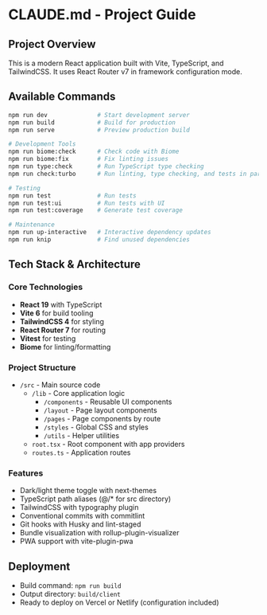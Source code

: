 # CLAUDE.md - Project Guide

## Project Overview
This is a modern React application built with Vite, TypeScript, and TailwindCSS. It uses React Router v7 in framework configuration mode.

## Available Commands

```bash
npm run dev              # Start development server
npm run build            # Build for production
npm run serve            # Preview production build

# Development Tools
npm run biome:check      # Check code with Biome
npm run biome:fix        # Fix linting issues
npm run type:check       # Run TypeScript type checking
npm run check:turbo      # Run linting, type checking, and tests in parallel

# Testing
npm run test             # Run tests
npm run test:ui          # Run tests with UI
npm run test:coverage    # Generate test coverage

# Maintenance
npm run up-interactive   # Interactive dependency updates
npm run knip             # Find unused dependencies
```

## Tech Stack & Architecture

### Core Technologies
- **React 19** with TypeScript
- **Vite 6** for build tooling
- **TailwindCSS 4** for styling
- **React Router 7** for routing
- **Vitest** for testing
- **Biome** for linting/formatting

### Project Structure
- `/src` - Main source code
  - `/lib` - Core application logic
    - `/components` - Reusable UI components
    - `/layout` - Page layout components
    - `/pages` - Page components by route
    - `/styles` - Global CSS and styles
    - `/utils` - Helper utilities
  - `root.tsx` - Root component with app providers
  - `routes.ts` - Application routes

### Features
- Dark/light theme toggle with next-themes
- TypeScript path aliases (@/* for src directory)
- TailwindCSS with typography plugin
- Conventional commits with commitlint
- Git hooks with Husky and lint-staged
- Bundle visualization with rollup-plugin-visualizer
- PWA support with vite-plugin-pwa

## Deployment
- Build command: `npm run build`
- Output directory: `build/client`
- Ready to deploy on Vercel or Netlify (configuration included)